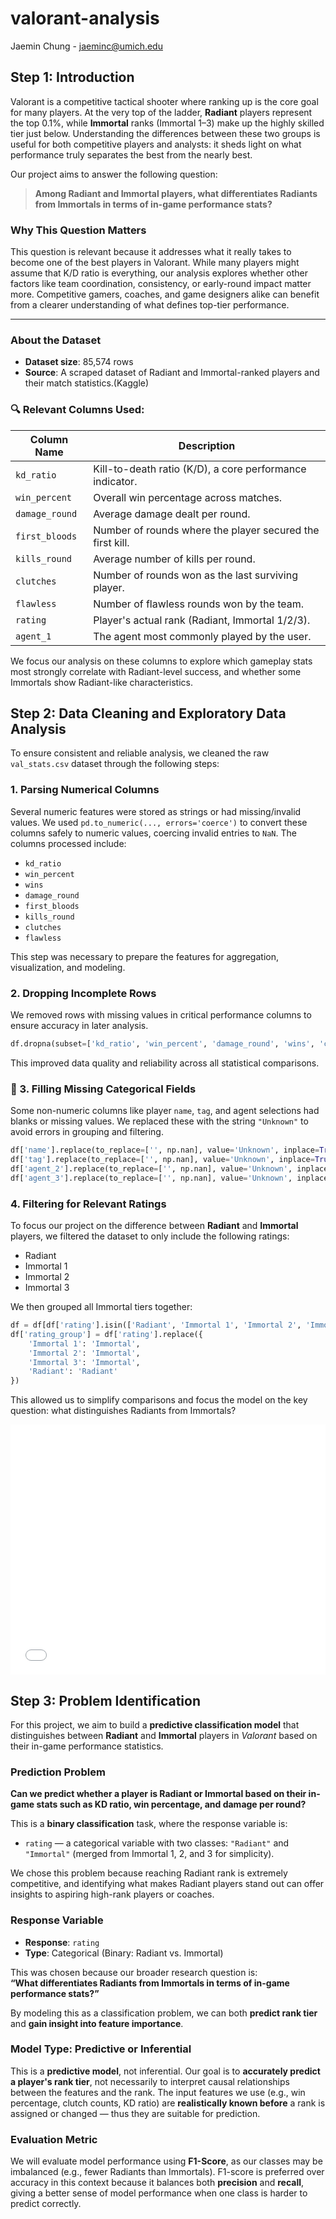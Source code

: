 # valorant-analysis
Jaemin Chung - jaeminc@umich.edu

## Step 1: Introduction

Valorant is a competitive tactical shooter where ranking up is the core goal for many players. At the very top of the ladder, **Radiant** players represent the top 0.1%, while **Immortal** ranks (Immortal 1–3) make up the highly skilled tier just below. Understanding the differences between these two groups is useful for both competitive players and analysts: it sheds light on what performance truly separates the best from the nearly best.

Our project aims to answer the following question:

> **Among Radiant and Immortal players, what differentiates Radiants from Immortals in terms of in-game performance stats?**

### Why This Question Matters

This question is relevant because it addresses what it really takes to become one of the best players in Valorant. While many players might assume that K/D ratio is everything, our analysis explores whether other factors like team coordination, consistency, or early-round impact matter more. Competitive gamers, coaches, and game designers alike can benefit from a clearer understanding of what defines top-tier performance.

---

### About the Dataset

- **Dataset size**: 85,574 rows  
- **Source**: A scraped dataset of Radiant and Immortal-ranked players and their match statistics.(Kaggle)

### 🔍 Relevant Columns Used:

| Column Name     | Description |
|-----------------|-------------|
| `kd_ratio`      | Kill-to-death ratio (K/D), a core performance indicator. |
| `win_percent`   | Overall win percentage across matches. |
| `damage_round`  | Average damage dealt per round. |
| `first_bloods`  | Number of rounds where the player secured the first kill. |
| `kills_round`   | Average number of kills per round. |
| `clutches`      | Number of rounds won as the last surviving player. |
| `flawless`      | Number of flawless rounds won by the team. |
| `rating`        | Player's actual rank (Radiant, Immortal 1/2/3). |
| `agent_1`       | The agent most commonly played by the user. |

We focus our analysis on these columns to explore which gameplay stats most strongly correlate with Radiant-level success, and whether some Immortals show Radiant-like characteristics.


## Step 2: Data Cleaning and Exploratory Data Analysis

To ensure consistent and reliable analysis, we cleaned the raw `val_stats.csv` dataset through the following steps:

### 1. Parsing Numerical Columns

Several numeric features were stored as strings or had missing/invalid values. We used `pd.to_numeric(..., errors='coerce')` to convert these columns safely to numeric values, coercing invalid entries to `NaN`. The columns processed include:

- `kd_ratio`
- `win_percent`
- `wins`
- `damage_round`
- `first_bloods`
- `kills_round`
- `clutches`
- `flawless`

This step was necessary to prepare the features for aggregation, visualization, and modeling.

### 2. Dropping Incomplete Rows

We removed rows with missing values in critical performance columns to ensure accuracy in later analysis.

```python
df.dropna(subset=['kd_ratio', 'win_percent', 'damage_round', 'wins', 'clutches', 'flawless', 'first_bloods'], inplace=True)
```

This improved data quality and reliability across all statistical comparisons.

### 🧍 3. Filling Missing Categorical Fields

Some non-numeric columns like player `name`, `tag`, and agent selections had blanks or missing values. We replaced these with the string `"Unknown"` to avoid errors in grouping and filtering.

```python
df['name'].replace(to_replace=['', np.nan], value='Unknown', inplace=True)
df['tag'].replace(to_replace=['', np.nan], value='Unknown', inplace=True)
df['agent_2'].replace(to_replace=['', np.nan], value='Unknown', inplace=True)
df['agent_3'].replace(to_replace=['', np.nan], value='Unknown', inplace=True)
```

### 4. Filtering for Relevant Ratings

To focus our project on the difference between **Radiant** and **Immortal** players, we filtered the dataset to only include the following ratings:

- Radiant
- Immortal 1
- Immortal 2
- Immortal 3

We then grouped all Immortal tiers together:

```python
df = df[df['rating'].isin(['Radiant', 'Immortal 1', 'Immortal 2', 'Immortal 3'])].copy()
df['rating_group'] = df['rating'].replace({
    'Immortal 1': 'Immortal',
    'Immortal 2': 'Immortal',
    'Immortal 3': 'Immortal',
    'Radiant': 'Radiant'
})
```

This allowed us to simplify comparisons and focus the model on the key question: what distinguishes Radiants from Immortals?

<iframe src="assets/cleaned_table.html" width="100%" height="400" frameborder="0"></iframe>


## Step 3: Problem Identification

For this project, we aim to build a **predictive classification model** that distinguishes between **Radiant** and **Immortal** players in *Valorant* based on their in-game performance statistics.

### Prediction Problem  
**Can we predict whether a player is Radiant or Immortal based on their in-game stats such as KD ratio, win percentage, and damage per round?**

This is a **binary classification** task, where the response variable is:

- `rating` — a categorical variable with two classes: `"Radiant"` and `"Immortal"` (merged from Immortal 1, 2, and 3 for simplicity).

We chose this problem because reaching Radiant rank is extremely competitive, and identifying what makes Radiant players stand out can offer insights to aspiring high-rank players or coaches.

### Response Variable  
- **Response**: `rating`  
- **Type**: Categorical (Binary: Radiant vs. Immortal)

This was chosen because our broader research question is:  
**“What differentiates Radiants from Immortals in terms of in-game performance stats?”**

By modeling this as a classification problem, we can both **predict rank tier** and **gain insight into feature importance**.

### Model Type: Predictive or Inferential  
This is a **predictive model**, not inferential. Our goal is to **accurately predict a player's rank tier**, not necessarily to interpret causal relationships between the features and the rank. The input features we use (e.g., win percentage, clutch counts, KD ratio) are **realistically known before** a rank is assigned or changed — thus they are suitable for prediction.

### Evaluation Metric  
We will evaluate model performance using **F1-Score**, as our classes may be imbalanced (e.g., fewer Radiants than Immortals). F1-score is preferred over accuracy in this context because it balances both **precision** and **recall**, giving a better sense of model performance when one class is harder to predict correctly.
